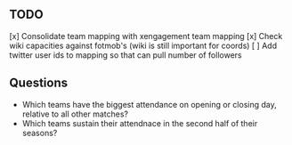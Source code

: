 ## TODO

[x] Consolidate team mapping with xengagement team mapping [x] Check wiki capacities against fotmob's (wiki is still important for coords) [ ] Add twitter user ids to mapping so that can pull number of followers

## Questions

-   Which teams have the biggest attendance on opening or closing day, relative to all other matches?
-   Which teams sustain their attendnace in the second half of their seasons?
